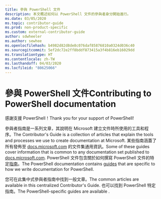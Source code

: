 ```yaml
---
title: 參與 PowerShell 文件
description: 本文概述如何以 PowerShell 文件的參與者身分開始進行。
ms.date: 03/05/2020
ms.topic: contributor-guide
ms.prod: non-product-specific
ms.custom: external-contributor-guide
author: sdwheeler
ms.author: sewhee
ms.openlocfilehash: b4982d82d8de8c076daf85876810a0324d036c40
ms.sourcegitcommit: 5ef2dc72e2ff8bddf873415a3f4b816eb16029dd
ms.translationtype: HT
ms.contentlocale: zh-TW
ms.lasthandoff: 04/03/2020
ms.locfileid: "80625066"
---
```

# <a name="contributing-to-powershell-documentation"></a><span data-ttu-id="0fcc3-103">參與 PowerShell 文件</span><span class="sxs-lookup"><span data-stu-id="0fcc3-103">Contributing to PowerShell documentation</span></span>

<span data-ttu-id="0fcc3-104">感謝支援 PowerShell！</span><span class="sxs-lookup"><span data-stu-id="0fcc3-104">Thank you for your support of PowerShell!</span></span>

<span data-ttu-id="0fcc3-105">參與者指南是一系列文章，其說明在 Microsoft 建立文件時所使用的工具和程序。</span><span class="sxs-lookup"><span data-stu-id="0fcc3-105">The Contributor's Guide is a collection of articles that explain the tools and processes we use to create documentation at Microsoft.</span></span> <span data-ttu-id="0fcc3-106">某些指南涵蓋了所有發佈至 [docs.microsoft.com][docs] 的文件集通用資訊。</span><span class="sxs-lookup"><span data-stu-id="0fcc3-106">Some of these guides cover information that is common to any documentation set published to [docs.microsoft.com][docs].</span></span> <span data-ttu-id="0fcc3-107">PowerShell 文件包含關於如何撰寫 PowerShell 文件的特定[指南][psdocs]。</span><span class="sxs-lookup"><span data-stu-id="0fcc3-107">The PowerShell documentation contains [guides][psdocs] that are specific to how we write documentation for PowerShell.</span></span>

<span data-ttu-id="0fcc3-108">您可在此集中式參與者指南中找到一般文章。</span><span class="sxs-lookup"><span data-stu-id="0fcc3-108">The common articles are available in this centralized Contributor's Guide.</span></span> <span data-ttu-id="0fcc3-109">也可以找到 PowerShell 特定指南。</span><span class="sxs-lookup"><span data-stu-id="0fcc3-109">The PowerShell-specific guides are available .</span></span>

<!--link refs-->
[docs]: https://docs.microsoft.com/
[psdocs]: https://docs.microsoft.com/powershell/scripting/community/contributing/overview
